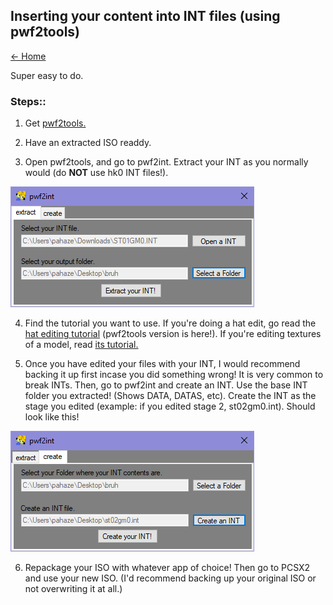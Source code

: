 ## Inserting your content into INT files (using pwf2tools)

[← Home](https://ptrguide.github.io)

Super easy to do. 

### Steps::

1. Get [pwf2tools.](https://ptrguide.github.io/pwf2tools-v12-beta2.zip)

2. Have an extracted ISO readdy.

3. Open pwf2tools, and go to pwf2int. Extract your INT as you normally would (do **NOT**  use hk0 INT files!).

![pwf2inte](./img/pwf2ext.png)

4. Find the tutorial you want to use. If you're doing a hat edit, go read the [hat editing tutorial](https://ptrguide.github.io/hat-editing) (pwf2tools version is here!). If you're editing textures of a model, read [its tutorial.](https://ptrguide.github.io/edit-textures-of-models) 

5. Once you have edited your files with your INT, I would recommend backing it up first incase you did something wrong! It is very common to break INTs. Then, go to pwf2int and create an INT. Use the base INT folder you extracted! (Shows DATA, DATAS, etc). Create the INT as the stage you edited (example: if you edited stage 2, st02gm0.int). Should look like this!

![pwf2intc](./img/pwf2create.png)

6. Repackage your ISO with whatever app of choice! Then go to PCSX2 and use your new ISO. (I'd recommend backing up your original ISO or not overwriting it at all.)